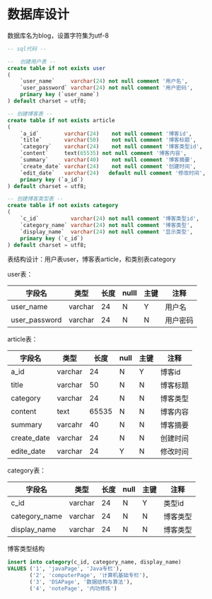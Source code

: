 # 数据库设计

数据库名为blog，设置字符集为utf-8
```sql
-- sql代码 --

--  创建用户表 --
create table if not exists user
(
    `user_name`     varchar(24) not null comment '用户名',
    `user_password` varchar(24) not null comment '用户密码',
    primary key (`user_name`)
) default charset = utf8;

-- 创建博客表 --
create table if not exists article
(
    `a_id`        varchar(24)    not null comment '博客id',
    `title`       varchar(50)    not null comment '博客标题',
    `category`    varchar(24)    not null comment '博客类型id',
    `content`     text(65535) not null comment '博客内容',
    `summary`     varchar(40)    not null comment '博客摘要',
    `create_date` varchar(24)    not null comment '创建时间',
    `edit_date`   varchar(24)   default null comment '修改时间',
    primary key (`a_id`)
) default charset = utf8;

-- 创建博客类型表 --
create table if not exists category
(
    `c_id`          varchar(24) not null comment '博客类型id',
    `category_name` varchar(24) not null comment '博客类型',
    `display_name`  varchar(24) not null comment '显示类型',
    primary key (`c_id`)
) default charset = utf8;


```

表结构设计：用户表user，博客表article，和类别表category

user表：

字段名 | 类型 | 长度 | nulll | 主键 | 注释 
---------|----------|---------|---------|---------|---------
 user_name | varchar | 24 | N | Y | 用户名
 user_password | varchar | 24 | N | N  | 用户密码


 article表：

 字段名 | 类型 | 长度 |  null  | 主键 | 注释
---------|----------|---------|---------|---------|---------
 a_id | varchar | 24 | N | Y | 博客id
 title | varchar | 50|N | N | 博客标题
 category | varchar | 24 | N | N | 博客类型 
 content | text | 65535 | N | N | 博客内容
 summary | varcahr | 40 | N | N | 博客摘要
 create_date |  varchar  | 24 | N | N | 创建时间
 edite_date | varchar | 24 |  Y | N | 修改时间 

category表：

字段名 | 类型 | 长度 |  null |  主键 | 注释
---------|----------|---------|---------|---------|---------
 c_id | varchar | 24  | N | Y | 类型id 
 category_name | varchar | 24 | N| N | 博客类型 
 display_name | varchar | 24 | N| N | 博客类型 


博客类型结构
```sql
insert into category(c_id, category_name, display_name)
VALUES ('1', 'javaPage', 'Java专栏'),
       ('2', 'computerPage', '计算机基础专栏'),
       ('3', 'DSAPage', '数据结构与算法'),
       ('4', 'notePage', '内功修炼')
```
